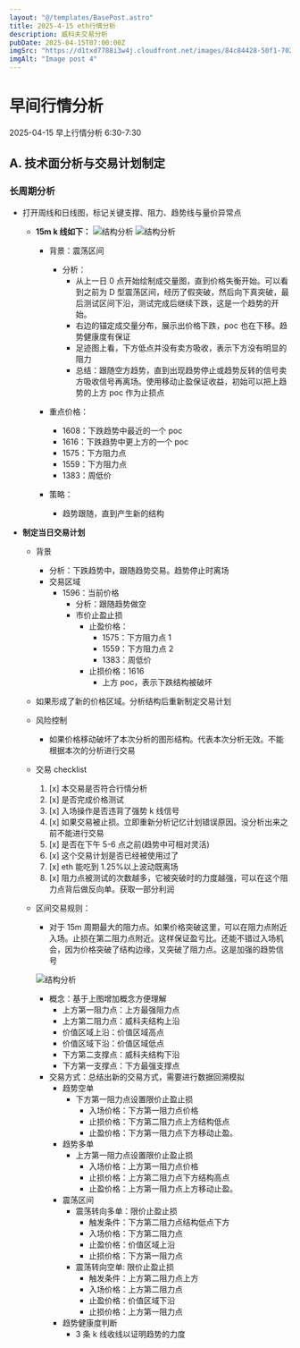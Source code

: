 ```yaml
---
layout: "@/templates/BasePost.astro"
title: 2025-4-15 eth行情分析
description: 威科夫交易分析
pubDate: 2025-04-15T07:00:00Z
imgSrc: "https://d1txd7788i3w4j.cloudfront.net/images/84c84428-50f1-7025-b778-548a97e9da87/2025-04-15/1744757896707-eth-15m.jpg"
imgAlt: "Image post 4"
---
```


# 早间行情分析

2025-04-15 早上行情分析 6:30-7:30

## A. 技术面分析与交易计划制定

### 长周期分析

- 打开周线和日线图，标记关键支撑、阻力、趋势线与量价异常点

  - **15m k 线如下：**
    ![结构分析](https://d1txd7788i3w4j.cloudfront.net/images/84c84428-50f1-7025-b778-548a97e9da87/2025-04-15/1744757896707-eth-15m.jpg)
    ![结构分析](https://d1txd7788i3w4j.cloudfront.net/images/84c84428-50f1-7025-b778-548a97e9da87/2025-04-15/1744757896655-tradinglite-3m.jpg)

    - 背景：震荡区间
      - 分析：
        - 从上一日 0 点开始绘制成交量图，直到价格失衡开始。可以看到之前为 D 型震荡区间，经历了假突破，然后向下真突破，最后测试区间下沿，测试完成后继续下跌，这是一个趋势的开始。
        - 右边的锚定成交量分布，展示出价格下跌，poc 也在下移。趋势健康度有保证
        - 足迹图上看，下方低点并没有卖方吸收，表示下方没有明显的阻力
        - 总结：跟随空方趋势，直到出现趋势停止或趋势反转的信号卖方吸收信号再离场。使用移动止盈保证收益，初始可以把上趋势的上方 poc 作为止损点
    - 重点价格：

      - 1608：下跌趋势中最近的一个 poc
      - 1616：下跌趋势中更上方的一个 poc
      - 1575：下方阻力点
      - 1559：下方阻力点
      - 1383：周低价

    - 策略：
      - 趋势跟随，直到产生新的结构

- **制定当日交易计划**

  - 背景
    - 分析：下跌趋势中，跟随趋势交易。趋势停止时离场
    - 交易区域
      - 1596：当前价格
        - 分析：跟随趋势做空
        - 市价止盈止损
          - 止盈价格：
            - 1575：下方阻力点 1
            - 1559：下方阻力点 2
            - 1383：周低价
          - 止损价格：1616
            - 上方 poc，表示下跌结构被破坏
  - 如果形成了新的价格区域。分析结构后重新制定交易计划

  - 风险控制
    - 如果价格移动破坏了本次分析的图形结构。代表本次分析无效。不能根据本次的分析进行交易
  - 交易 checklist

    1. [x] 本交易是否符合行情分析
    2. [x] 是否完成价格测试
    3. [x] 入场操作是否违背了强势 k 线信号
    4. [x] 如果交易被止损。立即重新分析记忆计划错误原因。没分析出来之前不能进行交易
    5. [x] 是否在下午 5-6 点之前(趋势中可相对灵活)
    6. [x] 这个交易计划是否已经被使用过了
    7. [x] eth 能吃到 1.25%以上波动既离场
    8. [x] 阻力点被测试的次数越多，它被突破时的力度越强，可以在这个阻力点背后做反向单。获取一部分利润

  - 区间交易规则：

    - 对于 15m 周期最大的阻力点。如果价格突破这里，可以在阻力点附近入场。止损在第二阻力点附近。这样保证盈亏比。还能不错过入场机会，因为价格突破了结构边缘，又突破了阻力点。这是加强的趋势信号

    ![结构分析](https://d1txd7788i3w4j.cloudfront.net/images/84c84428-50f1-7025-b778-548a97e9da87/2025-03-28/1743167232237-tradingview15m.jpg)

    - 概念：基于上图增加概念方便理解
      - 上方第一阻力点：上方最强阻力点
      - 上方第二阻力点：威科夫结构上沿
      - 价值区域上沿：价值区域高点
      - 价值区域下沿：价值区域低点
      - 下方第二支撑点：威科夫结构下沿
      - 下方第一支撑点：下方最强支撑点
    - 交易方式：总结出新的交易方式，需要进行数据回溯模拟
      - 趋势空单
        - 下方第一阻力点设置限价止盈止损
          - 入场价格：下方第一阻力点价格
          - 止损价格：下方第二阻力点上方结构低点
          - 止盈价格：下方第一阻力点下方移动止盈。
      - 趋势多单
        - 上方第一阻力点设置限价止盈止损
          - 入场价格：上方第一阻力点价格
          - 止损价格：上方第二阻力点下方结构高点
          - 止盈价格：上方第一阻力点上方移动止盈。
      - 震荡区间
        - 震荡转向多单：限价止盈止损
          - 触发条件：下方第二阻力点结构低点下方
          - 入场价格：下方第二阻力点
          - 止盈价格：价值区域上沿
          - 止损价格：下方第一阻力点
        - 震荡转向空单: 限价止盈止损
          - 触发条件：上方第二阻力点上方
          - 入场价格：上方第二阻力点
          - 止盈价格：价值区域下沿
          - 止损价格：上方第一阻力点
      - 趋势健康度判断
        - 3 条 k 线收线以证明趋势的力度
